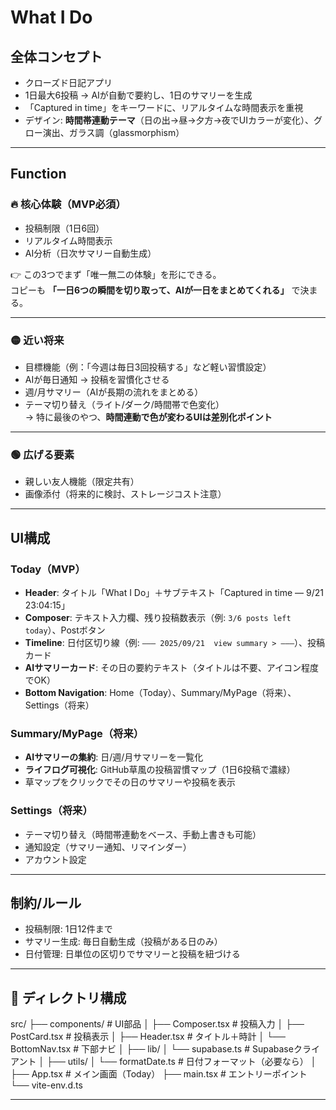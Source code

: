 # What I Do

## 全体コンセプト
- クローズド日記アプリ  
- 1日最大6投稿 → AIが自動で要約し、1日のサマリーを生成  
- 「Captured in time」をキーワードに、リアルタイムな時間表示を重視  
- デザイン: **時間帯連動テーマ**（日の出→昼→夕方→夜でUIカラーが変化）、グロー演出、ガラス調（glassmorphism）

---

## Function

### 🔥 核心体験（MVP必須）
- 投稿制限（1日6回）  
- リアルタイム時間表示  
- AI分析（日次サマリー自動生成）  

👉 この3つでまず「唯一無二の体験」を形にできる。  
コピーも **「一日6つの瞬間を切り取って、AIが一日をまとめてくれる」** で決まる。  

---

### 🟡 近い将来
- 目標機能（例：「今週は毎日3回投稿する」など軽い習慣設定）  
- AIが毎日通知 → 投稿を習慣化させる  
- 週/月サマリー（AIが長期の流れをまとめる）  
- テーマ切り替え（ライト/ダーク/時間帯で色変化）  
  → 特に最後のやつ、**時間連動で色が変わるUIは差別化ポイント**  

---

### 🟢 広げる要素
- 親しい友人機能（限定共有）  
- 画像添付（将来的に検討、ストレージコスト注意）  

---

## UI構成

### Today（MVP）
- **Header**: タイトル「What I Do」＋サブテキスト「Captured in time — 9/21 23:04:15」  
- **Composer**: テキスト入力欄、残り投稿数表示（例: `3/6 posts left today`）、Postボタン  
- **Timeline**: 日付区切り線（例: `——— 2025/09/21  view summary > ———`）、投稿カード  
- **AIサマリーカード**: その日の要約テキスト（タイトルは不要、アイコン程度でOK）  
- **Bottom Navigation**: Home（Today）、Summary/MyPage（将来）、Settings（将来）  

### Summary/MyPage（将来）
- **AIサマリーの集約**: 日/週/月サマリーを一覧化  
- **ライフログ可視化**: GitHub草風の投稿習慣マップ（1日6投稿で濃緑）  
- 草マップをクリックでその日のサマリーや投稿を表示  

### Settings（将来）
- テーマ切り替え（時間帯連動をベース、手動上書きも可能）  
- 通知設定（サマリー通知、リマインダー）  
- アカウント設定  

---

## 制約/ルール
- 投稿制限: 1日12件まで  
- サマリー生成: 毎日自動生成（投稿がある日のみ）  
- 日付管理: 日単位の区切りでサマリーと投稿を紐づける  

---

## 📂 ディレクトリ構成

src/
├── components/ # UI部品
│ ├── Composer.tsx # 投稿入力
│ ├── PostCard.tsx # 投稿表示
│ ├── Header.tsx # タイトル＋時計
│ └── BottomNav.tsx # 下部ナビ
│
├── lib/
│ └── supabase.ts # Supabaseクライアント
│
├── utils/
│ └── formatDate.ts # 日付フォーマット（必要なら）
│
├── App.tsx # メイン画面（Today）
├── main.tsx # エントリーポイント
└── vite-env.d.ts

---
